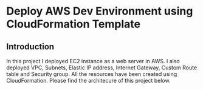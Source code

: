 # Deploy AWS Dev Environment using CloudFormation Template

## Introduction

In this project I deployed EC2 instance as a web server in AWS. I also deployed VPC, Subnets, Elastic IP address, Internet Gateway, Custom Route table and Security group. All the resources have been created using CloudFormation. Please find the architecure of this project below.


